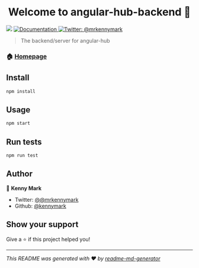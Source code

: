 <h1 align="center">Welcome to angular-hub-backend 👋</h1>
<p>
  <img src="https://img.shields.io/badge/version-1.0.0-blue.svg?cacheSeconds=2592000" />
  <a href="https://github.com/angular-hub/support">
    <img alt="Documentation" src="https://img.shields.io/badge/documentation-yes-brightgreen.svg" target="_blank" />
  </a>
  <a href="https://twitter.com/@mrkennymark">
    <img alt="Twitter: @mrkennymark" src="https://img.shields.io/twitter/follow/@mrkennymark.svg?style=social" target="_blank" />
  </a>
</p>

> The backend/server for angular-hub

### 🏠 [Homepage](angularhub.io)

## Install

```sh
npm install 
```

## Usage

```sh
npm start
```

## Run tests

```sh
npm run test 
```

## Author

👤 **Kenny Mark**

* Twitter: [@@mrkennymark](https://twitter.com/@mrkennymark)
* Github: [@kennymark](https://github.com/kennymark)

## Show your support

Give a ⭐️ if this project helped you!

***
_This README was generated with ❤️ by [readme-md-generator](https://github.com/kefranabg/readme-md-generator)_